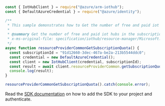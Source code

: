 ```javascript
const { IotHubClient } = require("@azure/arm-iothub");
const { DefaultAzureCredential } = require("@azure/identity");

/**
 * This sample demonstrates how to Get the number of free and paid iot hubs in the subscription
 *
 * @summary Get the number of free and paid iot hubs in the subscription
 * x-ms-original-file: specification/iothub/resource-manager/Microsoft.Devices/stable/2021-07-02/examples/iothub_usages.json
 */
async function resourceProviderCommonGetSubscriptionQuota() {
  const subscriptionId = "91d12660-3dec-467a-be2a-213b5544ddc0";
  const credential = new DefaultAzureCredential();
  const client = new IotHubClient(credential, subscriptionId);
  const result = await client.resourceProviderCommon.getSubscriptionQuota();
  console.log(result);
}

resourceProviderCommonGetSubscriptionQuota().catch(console.error);
```

Read the [SDK documentation](https://github.com/Azure/azure-sdk-for-js/blob/%40azure%2Farm-iothub_6.1.1/sdk/iothub/arm-iothub/README.md) on how to add the SDK to your project and authenticate.
